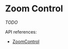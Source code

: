 # Zoom Control

*TODO*

API references:
  - [ZoomControl](/docs/api/workspace/functions/ZoomControl)
